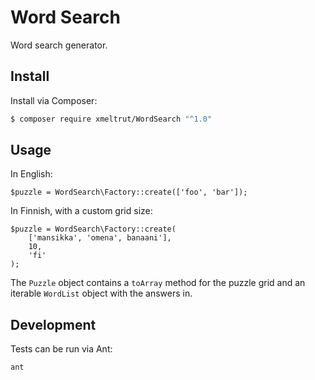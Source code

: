 Word Search
===========

Word search generator.

Install
-------

Install via Composer:

```bash
$ composer require xmeltrut/WordSearch "^1.0"
```

Usage
-----

In English:

    $puzzle = WordSearch\Factory::create(['foo', 'bar']);

In Finnish, with a custom grid size:

    $puzzle = WordSearch\Factory::create(
        ['mansikka', 'omena', banaani'],
        10,
        'fi'
    );

The `Puzzle` object contains a `toArray` method for the puzzle grid
and an iterable `WordList` object with the answers in.

Development
-----------

Tests can be run via Ant:

    ant
